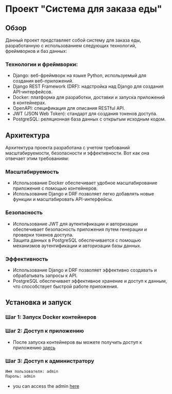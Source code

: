 # Проект "Система для заказа еды"

## Обзор

Данный проект представляет собой систему для заказа еды, разработанную с использованием следующих технологий, фреймворков и баз данных:

### Технологии и фреймворки:
- Django: веб-фреймворк на языке Python, используемый для создания веб-приложений.
- Django REST Framework (DRF): надстройка над Django для создания API-интерфейсов.
- Docker: платформа для разработки, доставки и запуска приложений в контейнерах.
- OpenAPI: спецификация для описания RESTful API.
- JWT (JSON Web Token): стандарт для создания токенов доступа.
- PostgreSQL: реляционная база данных с открытым исходным кодом.

## Архитектура

Архитектура проекта разработана с учетом требований масштабируемости, безопасности и эффективности. Вот как она отвечает этим требованиям:

### Масштабируемость
- Использование Docker обеспечивает удобное масштабирование приложения с помощью контейнеров.
- Использование Django и DRF позволяет легко добавлять новые функции и масштабировать API-интерфейсы.

### Безопасность
- Использование JWT для аутентификации и авторизации обеспечивает безопасность приложения путем генерации и проверки токенов доступа.
- Защита данных в PostgreSQL обеспечивается с помощью механизмов аутентификации и авторизации базы данных.

### Эффективность
- Использование Django и DRF позволяет эффективно создавать и обрабатывать запросы к API.
- PostgreSQL обеспечивает эффективное хранение и доступ к данным, что способствует быстрой работе приложения.

## Установка и запуск

### Шаг 1: Запуск Docker контейнеров

### Шаг 2: Доступ к приложению
- После запуска контейнеров вы можете получить доступ к приложению [здесь](http://127.0.0.1:8000/docs/)

### Шаг 3: Доступ к администратору
```bash
Имя пользователя: admin
Пароль: admin
```
- you can access the admin [here](http://127.0.0.1:8000/admin/)